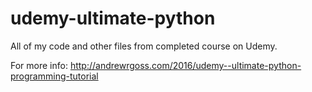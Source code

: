 # udemy-ultimate-python
All of my code and other files from completed course on Udemy.

For more info: http://andrewrgoss.com/2016/udemy--ultimate-python-programming-tutorial